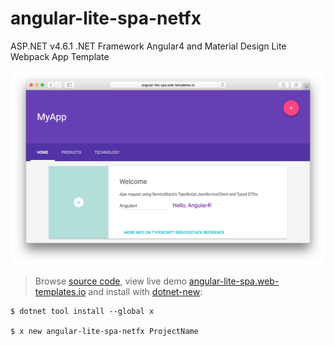 # angular-lite-spa-netfx

ASP.NET v4.6.1 .NET Framework Angular4 and Material Design Lite Webpack App Template

[![](https://raw.githubusercontent.com/ServiceStack/Assets/master/csharp-templates/angular-lite-spa.png)](http://angular-lite-spa.web-templates.io/)

> Browse [source code](https://github.com/NetFrameworkTemplates/angular-lite-spa-netfx), view live demo [angular-lite-spa.web-templates.io](http://angular-lite-spa.web-templates.io) and install with [dotnet-new](http://docs.servicestack.net/dotnet-new):

    $ dotnet tool install --global x

    $ x new angular-lite-spa-netfx ProjectName

